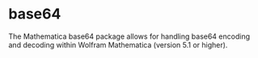 base64
======

The Mathematica base64 package allows for handling base64 encoding and decoding within Wolfram Mathematica (version 5.1 or higher).